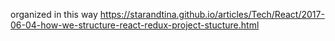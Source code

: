 organized in this
way https://starandtina.github.io/articles/Tech/React/2017-06-04-how-we-structure-react-redux-project-stucture.html

